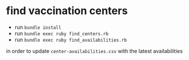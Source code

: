 # find vaccination centers

- run `bundle install`
- run `bundle exec ruby find_centers.rb`
- run `bundle exec ruby find_availabilities.rb`

in order to update `center-availabilities.csv` with the latest availabilities